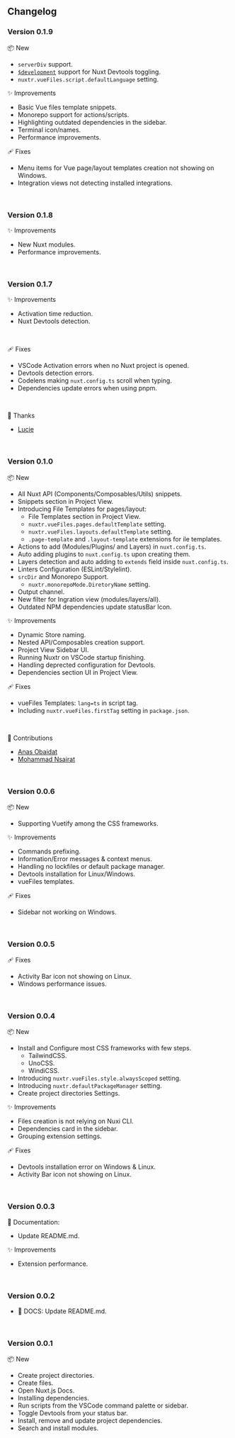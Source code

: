 ## Changelog

### Version 0.1.9

📦 New

- `serverDiv` support.
- [`$development`](https://nuxt.com/blog/v3-5#environment-config) support for Nuxt Devtools toggling.
- `nuxtr.vueFiles.script.defaultLanguage` setting.

✨ Improvements

- Basic Vue files template snippets.
- Monorepo support for actions/scripts.
- Highlighting outdated dependencies in the sidebar.
- Terminal icon/names.
- Performance improvements.

🩹 Fixes

- Menu items for Vue page/layout templates creation not showing on Windows.
- Integration views not detecting installed integrations.

<br>

### Version 0.1.8

✨ Improvements

- New Nuxt modules.
- Performance improvements.

<br>

### Version 0.1.7

✨ Improvements

- Activation time reduction.
- Nuxt Devtools detection.

 <br>

🩹 Fixes

- VSCode Activation errors when no Nuxt project is opened.
- Devtools detection errors.
- Codelens making `nuxt.config.ts` scroll when typing.
- Dependencies update errors when using pnpm.

<br>

💚 Thanks

- [Lucie](https://github.com/lihbr)

<br>

### Version 0.1.0

📦 New

- All Nuxt API (Components/Composables/Utils) snippets.
- Snippets section in Project View.
- Introducing File Templates for pages/layout:
  - File Templates section in Project View.
  - `nuxtr.vueFiles.pages.defaultTemplate` setting.
  - `nuxtr.vueFiles.layouts.defaultTemplate` setting.
  - `.page-template` and `.layout-template` extensions for ile templates.
- Actions to add (Modules/Plugins/ and Layers) in `nuxt.config.ts`.
- Auto adding plugins to `nuxt.config.ts` upon creating them.
- Layers detection and auto adding to `extends` field inside `nuxt.config.ts`.
- Linters Configuration (ESLint/Stylelint).
- `srcDir` and Monorepo Support.
  - `nuxtr.monorepoMode.DiretoryName` setting.
- Output channel.
- New filter for Ingration view (modules/layers/all).
- Outdated NPM dependencies update statusBar Icon.

✨ Improvements

- Dynamic Store naming.
- Nested API/Composables creation support.
- Project View Sidebar UI.
- Running Nuxtr on VSCode startup finishing.
- Handling deprected configuration for Devtools.
- Dependencies section UI in Project View.

🩹 Fixes

- vueFiles Templates: `lang=ts` in script tag.
- Including `nuxtr.vueFiles.firstTag` setting in `package.json`.

<br>

💚 Contributions

- [Anas Obaidat](https://github.com/anasobeidat)
- [Mohammad Nsairat](https://github.com/Nsairat)

<br>

### Version 0.0.6

📦 New

- Supporting Vuetify among the CSS frameworks.

✨ Improvements

- Commands prefixing.
- Information/Error messages & context menus.
- Handling no lockfiles or default package manager.
- Devtools installation for Linux/Windows.
- vueFiles templates.

🩹 Fixes

- Sidebar not working on Windows.

<br>

### Version 0.0.5

🩹 Fixes

- Activity Bar icon not showing on Linux.
- Windows performance issues.

<br>

### Version 0.0.4

📦 New

- Install and Configure most CSS frameworks with few steps.
  - TailwindCSS.
  - UnoCSS.
  - WindiCSS.
- Introducing `nuxtr.vueFiles.style.alwaysScoped` setting.
- Introducing `nuxtr.defaultPackageManager` setting.
- Create project directories Settings.

✨ Improvements

- Files creation is not relying on Nuxi CLI.
- Dependencies card in the sidebar.
- Grouping extension settings.

🩹 Fixes

- Devtools installation error on Windows & Linux.
- Activity Bar icon not showing on Linux.

<br>

### Version 0.0.3

📖 Documentation:

- Update README.md.

✨ Improvements

- Extension performance.

<br>

### Version 0.0.2

- 📖 DOCS: Update README.md.

<br>

### Version 0.0.1

📦 New

- Create project directories.
- Create files.
- Open Nuxt.js Docs.
- Installing dependencies.
- Run scripts from the VSCode command palette or sidebar.
- Toggle Devtools from your status bar.
- Install, remove and update project dependencies.
- Search and install modules.

<br>
